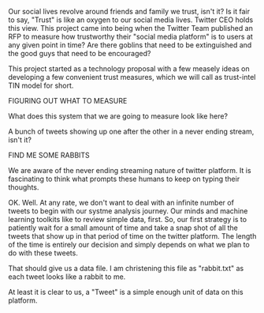 Our social lives revolve around friends and family we trust, isn't it? Is it fair to say, "Trust" is like an oxygen to our social media lives. Twitter CEO holds this view. This project came into being when the Twitter Team published an RFP to measure how trustworthy their "social media platform" is to users at any given point in time? Are there goblins that need to be extinguished and the good guys that need to be encouraged? 

This project started as a technology proposal with a few measely ideas on developing a few convenient trust measures, which we will call as trust-intel TIN model for short.

FIGURING OUT WHAT TO MEASURE

What does this system that we are going to measure look like here? 

A bunch of tweets showing up one after the other in a never ending stream, isn't it? 

FIND ME SOME RABBITS

We are aware of the never ending streaming nature of twitter platform. It is fascinating to think what prompts these humans to keep on typing their thoughts. 

OK. Well. At any rate, we don't want to deal with an infinite number of tweets to begin with our systme analysis journey. Our minds and machine learning toolkits like to review simple data, first. So, our first strategy is to patiently wait for a small amount of time and take a snap shot of all the tweets that show up in that period of time on the twitter platform. The length of the time is entirely our decision and simply depends on what we plan to do with these tweets.

That should give us a data file. I am christening this file as "rabbit.txt" as each tweet looks like a rabbit to me.


At least it is clear to us, a "Tweet" is a simple enough unit of data on this platform. 
 
